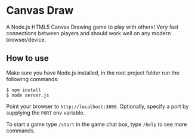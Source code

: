 # Canvas Draw
A Node.js HTML5 Canvas Drawing game to play with others!
Very fast connections between players and should work well on any modern browser/device.

## How to use

Make sure you have Node.js installed, in the root project folder run the following commands:
```
$ npm install
$ node server.js
```

Point your browser to `http://localhost:3000`. Optionally, specify
a port by supplying the `PORT` env variable.

To start a game type `/start` in the game chat box, type `/help` to see more commands.
